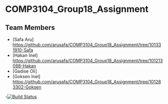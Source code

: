 # COMP3104_Group18_Assignment

## Team Members
- [Safa Aru]
https://github.com/arusafa/COMP3104_Group18_Assignment/tree/101331910-Safa
- [Hakan Inel]
https://github.com/arusafa/COMP3104_Group18_Assignment/tree/101213098-Hakan
- [Gadise Oli]
- [Goksen Inel]
https://github.com/arusafa/COMP3104_Group18_Assignment/tree/101283302-Goksen

-[![Build Status](https://app.travis-ci.com/arusafa/COMP3104_Group18_Assignment.svg?branch=main)](https://app.travis-ci.com/arusafa/COMP3104_Group18_Assignment)
